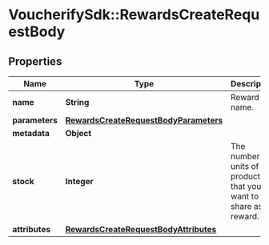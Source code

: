 # VoucherifySdk::RewardsCreateRequestBody

## Properties

| Name | Type | Description | Notes |
| ---- | ---- | ----------- | ----- |
| **name** | **String** | Reward name. | [optional] |
| **parameters** | [**RewardsCreateRequestBodyParameters**](RewardsCreateRequestBodyParameters.md) |  | [optional] |
| **metadata** | **Object** |  | [optional] |
| **stock** | **Integer** | The number of units of the product that you want to share as a reward. | [optional] |
| **attributes** | [**RewardsCreateRequestBodyAttributes**](RewardsCreateRequestBodyAttributes.md) |  | [optional] |

